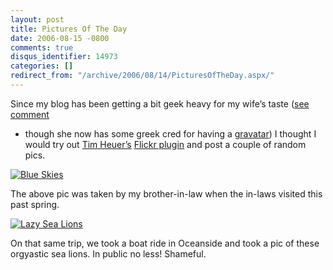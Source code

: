 ```yaml
---
layout: post
title: Pictures Of The Day
date: 2006-08-15 -0800
comments: true
disqus_identifier: 14973
categories: []
redirect_from: "/archive/2006/08/14/PicturesOfTheDay.aspx/"
---
```


Since my blog has been getting a bit geek heavy for my wife’s taste
([see
comment](https://haacked.com/archive/2006/08/12/ISwearIDidn8217tCommissionThis.aspx#feedback "Haackfiti")
- though she now has some greek cred for having a
[gravatar](http://gravatar.com/ "gravatar")) I thought I would try out
[Tim Heuer’s](http://www.timheuer.com/blog/ "Method ~ of ~ failed")
[Flickr
plugin](http://www.codeplex.com/Wiki/View.aspx?ProjectName=flickr4writer "Windows Live Writer Plugin")
and post a couple of random pics.

[![Blue
Skies](http://static.flickr.com/49/152767748_96f9c13a4e.jpg)](http://www.flickr.com/photos/95736638@N00/152767748/ "Blue Skies")

The above pic was taken by my brother-in-law when the in-laws visited
this past spring.

[![Lazy Sea
Lions](http://static.flickr.com/62/152767662_0038ff185a.jpg)](http://www.flickr.com/photos/95736638@N00/152767662/ "Lazy Sea Lions")

On that same trip, we took a boat ride in Oceanside and took a pic of
these orgyastic sea lions. In public no less! Shameful.

